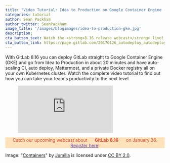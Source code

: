 ```yaml
---
title: "Video Tutorial: Idea to Production on Google Container Engine (GKE)"
categories: tutorial
author: Sean Packham
author_twitter: SeanPackham
image_title: '/images/blogimages/idea-to-production-gke.jpg'
description:
cta_button_text: Watch the <strong>8.16 release webcast</strong> live!
cta_button_link: https://page.gitlab.com/20170126_autodeploy_autodeploywebterminal.html?utm_medium=blog&utm_source=blog&utm_campaign=816+release+webcast&utm_content=register+now+button
---
```


With GitLab 8.16 you can deploy GitLab straight to Google Container Engine (GKE) and go from Idea to Production in about 20 minutes and have auto-scaling CI, auto deploy, Mattermost, and a private Docker registry all on your own Kubernetes cluster. Watch the complete video tutorial to find out how you can take your team's productivity to the next level.

<!--more-->

<figure class="video_container">
  <iframe src="https://www.youtube.com/embed/3A8mdJl_icM" frameborder="0" allowfullscreen="true"> </iframe>
</figure>

<p class="alert alert-orange" style="background-color: rgba(252,163,38,.3); border-color: rgba(252,163,38,.3); color: rgb(226,67,41) !important; text-align: center;">Catch our upcoming webcast about &nbsp;&nbsp;<i class="fa fa-gitlab" style="color:rgb(107,79,187); font-size:.85em" aria-hidden="true"></i> &nbsp;&nbsp;<strong>GitLab 8.16</strong> &nbsp;&nbsp;<i class="fa fa-gitlab" style="color:rgb(107,79,187); font-size:.85em" aria-hidden="true"></i>
&nbsp;&nbsp;on January 26. <a style="color: rgb(107,79,187);" href="https://page.gitlab.com/20170126_autodeploy_autodeploywebterminal.html?utm_medium=blog&utm_source=blog&utm_campaign=816+release+webcast&utm_content=register+now+button">Register here</a>!</p>


Image: "[Containers](https://www.flickr.com/photos/jumilla/14403331148/in/photolist-nWLQxE-an9FYm-6eVnJP-iYjsv-iEoK39-iYjss-82XJH-9at6Z7-iYjsr-bW3NeL-9gYg6a-njSrwT-eDjxt-6AMx91-o4RkR-6rJaN3-e7BQt-66fJRR-28rg3L-GjMFdK-8LXD1-fs2WCj-4LGK2-a3NYdi-2UrVHv-2UrYz4-2Us2tK-Eeqeo-o9rBXe-hD9cR2-nS6Sax-rF6SGG-dcGZAo-3EK4k-aoHuTF-2AzAVJ-boaQy8-u8Bei-diPqb8-f3ZCWg-61fNWq-QWgZH-fJYrjR-axYxm-shkJMv-85HX8j-fKfUKQ-5aGWYj-piD2pu-7YmaKY)" by [Jumilla](https://www.flickr.com/photos/jumilla/) is licensed under [CC BY 2.0](https://creativecommons.org/licenses/by/2.0/).
